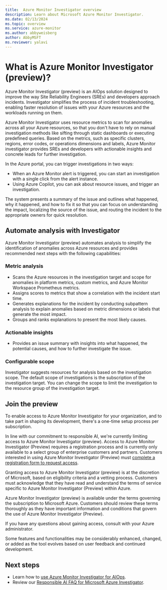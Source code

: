 ```yaml
---
title:  Azure Monitor Investigator overview
description: Learn about Microsoft Azure Monitor Investigator.
ms.date: 02/13/2024
ms.topic: overview
ms.service: azure-monitor
ms.author: abbyweisberg
author: AbbyMSFT
ms.reviewer: yalavi
---
```


# What is Azure Monitor Investigator (preview)?

Azure Monitor Investigator (preview) is an AIOps solution designed to improve the way Site Reliability Engineers (SREs) and developers approach incidents. Investigator  simplifies the process of incident troubleshooting, enabling faster resolution of issues with your Azure resources and the workloads running on them.

Azure Monitor Investigator uses resource metrics to scan for anomalies across all your Azure resources, so that you don't have to rely on manual investigation methods like sifting through static dashboards or executing predefined queries. Based on the metrics, such as specific clusters, regions, error codes, or operations dimensions and labels, Azure Monitor investigator provides SREs and developers with actionable insights and concrete leads for further investigation.

In the Azure portal, you can trigger investigations in two ways:

- When an Azure Monitor alert is triggered, you can start an investigation with a single click from the alert instance.
- Using Azure Copilot, you can ask about resource issues, and trigger an investigation.

The system presents a summary of the issue and outlines what happened, why it happened, and how to fix it so that you can focus on understanding the impact, localizing the source of the issue, and routing the incident to the appropriate owners for quick resolution.

## Automate analysis with Investigator
Azure Monitor Investigator (preview) automates analysis to simplify the identification of anomalies across Azure resources and provides recommended next steps with the following capabilities:

### Metric analysis
- Scans the Azure resources in the investigation target and scope for anomalies in platform metrics, custom metrics, and Azure Monitor Workspace Prometheus metrics.
- Assigns scores to metrics that show a correlation with the incident start time.
- Generates explanations for the incident by conducting subpattern analysis to explain anomalies based on metric dimensions or labels that generate the most impact. 
- Groups and ranks explanations to present the most likely causes.

### Actionable insights
- Provides an issue summary with insights into what happened, the potential causes, and how to further investigate the issue.

### Configurable scope
Investigator suggests resources for analysis based on the investigation scope. The default scope of investigations is the subscription of the investigation target. You can change the scope to limit the investigation to the resource group of the investigation target.

## Join the preview

To enable access to Azure Monitor Investigator for your organization, and to take part in shaping its development, there's a one-time setup process per subscription.

In line with our commitment to responsible AI, we're currently limiting access to Azure Monitor Investigator (preview). Access to Azure Monitor Investigator (Preview) requires a registration process and is currently only available to a select group of enterprise customers and partners. Customers interested in using Azure Monitor Investigator (Preview) must [complete a registration form to request access](https://forms.office.com/Pages/DesignPageV2.aspx?origin=NeoPortalPage&subpage=design&id=v4j5cvGGr0GRqy180BHbRzCPk0K2kF9Il6O4o_cTV91UNVpWRVpONjVPQ1pFN0cxN1Q4NE9VRURVRCQlQCN0PWcu&branchingelementid=r67a427e63a7c404f8b206a36ea1e81b3&topview=Preview).

Granting access to Azure Monitor Investigator (preview) is at the discretion of Microsoft, based on eligibility criteria and a vetting process. Customers must acknowledge that they have read and understand the terms of service specific to Azure Monitor Investigator (Preview) within Azure.

Azure Monitor Investigator (preview) is available under the terms governing the subscription to Microsoft Azure. Customers should review these terms thoroughly as they have important information and conditions that govern the use of Azure Monitor Investigator (Preview).

If you have any questions about gaining access, consult with your Azure administrator.

Some features and functionalities may be considerably enhanced, changed, or added as the tool evolves based on user feedback and continued development.

## Next steps

- Learn how to [use Azure Monitor Investigator for AIOps](investigate-alert-instance.md).
- Review our [Responsible AI FAQ for Microsoft Azure Investigator](responsible-ai-faq.md).
